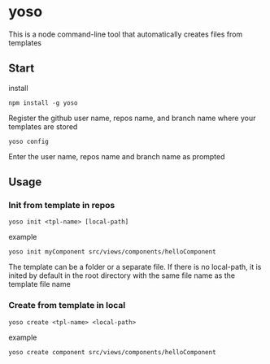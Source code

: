 # yoso
This is a node command-line tool that automatically creates files from templates
## Start
install
```
npm install -g yoso
```
Register the github user name, repos name, and branch name where your templates are stored
```
yoso config
```
Enter the user name, repos name and branch name as prompted
## Usage
### Init from template in repos
```
yoso init <tpl-name> [local-path]
```
example
```
yoso init myComponent src/views/components/helloComponent
```
The template can be a folder or a separate file.
If there is no local-path, it is inited by default in the root directory with the same file name as the template file name
### Create from template in local
```
yoso create <tpl-name> <local-path>
```
example
```
yoso create component src/views/components/helloComponent
```
